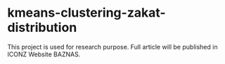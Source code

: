 # kmeans-clustering-zakat-distribution
This project is used for research purpose. Full article will be published in ICONZ Website BAZNAS. 
